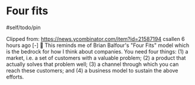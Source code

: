 # Four fits

#self/todo/pin

Clipped from: https://news.ycombinator.com/item?id=21587194
csallen 6 hours ago [-] 

This reminds me of Brian Balfour's "Four Fits" model which is the bedrock for how I think about companies.
You need four things: (1) a market, i.e. a set of customers with a valuable problem; (2) a product that actually solves that problem well; (3) a channel through which you can reach these customers; and (4) a business model to sustain the above efforts.
